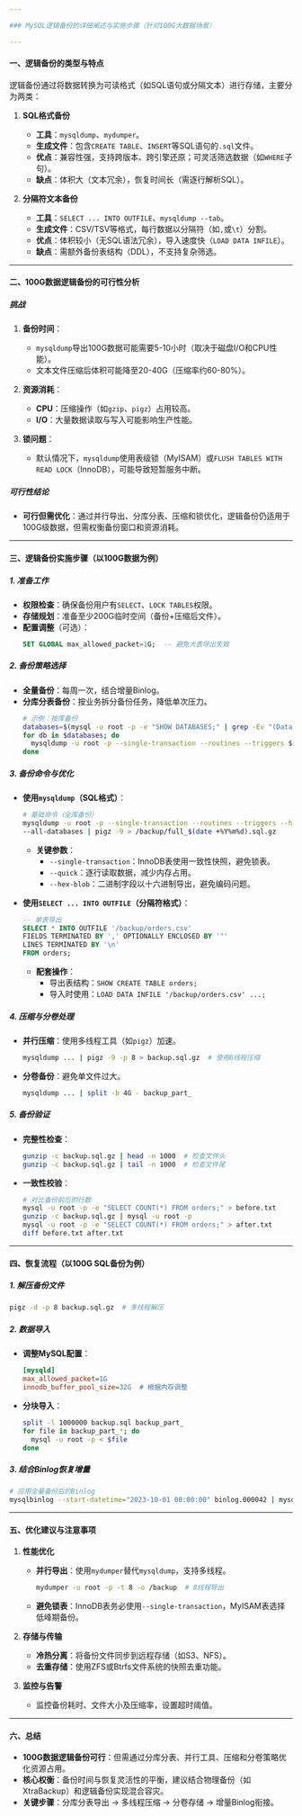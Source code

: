 ```yaml
---

### MySQL逻辑备份的详细阐述与实施步骤（针对100G大数据场景）

---
```


#### **一、逻辑备份的类型与特点**
逻辑备份通过将数据转换为可读格式（如SQL语句或分隔文本）进行存储，主要分为两类：

1. **SQL格式备份**  
   - **工具**：`mysqldump`、`mydumper`。  
   - **生成文件**：包含`CREATE TABLE`、`INSERT`等SQL语句的`.sql`文件。  
   - **优点**：兼容性强，支持跨版本、跨引擎还原；可灵活筛选数据（如`WHERE`子句）。  
   - **缺点**：体积大（文本冗余），恢复时间长（需逐行解析SQL）。

2. **分隔符文本备份**  
   - **工具**：`SELECT ... INTO OUTFILE`、`mysqldump --tab`。  
   - **生成文件**：CSV/TSV等格式，每行数据以分隔符（如`,`或`\t`）分割。  
   - **优点**：体积较小（无SQL语法冗余），导入速度快（`LOAD DATA INFILE`）。  
   - **缺点**：需额外备份表结构（DDL），不支持复杂筛选。

---

#### **二、100G数据逻辑备份的可行性分析**

##### **挑战**  
1. **备份时间**：  
   - `mysqldump`导出100G数据可能需要5-10小时（取决于磁盘I/O和CPU性能）。  
   - 文本文件压缩后体积可能降至20-40G（压缩率约60-80%）。  

2. **资源消耗**：  
   - **CPU**：压缩操作（如`gzip`、`pigz`）占用较高。  
   - **I/O**：大量数据读取与写入可能影响生产性能。  

3. **锁问题**：  
   - 默认情况下，`mysqldump`使用表级锁（MyISAM）或`FLUSH TABLES WITH READ LOCK`（InnoDB），可能导致短暂服务中断。

##### **可行性结论**  
- **可行但需优化**：通过并行导出、分库分表、压缩和锁优化，逻辑备份仍适用于100G级数据，但需权衡备份窗口和资源消耗。

---

#### **三、逻辑备份实施步骤（以100G数据为例）**

##### **1. 准备工作**  
- **权限检查**：确保备份用户有`SELECT`、`LOCK TABLES`权限。  
- **存储规划**：准备至少200G临时空间（备份+压缩后文件）。  
- **配置调整**（可选）：  
  ```sql
  SET GLOBAL max_allowed_packet=1G;  -- 避免大表导出失败
  ```

##### **2. 备份策略选择**  
- **全量备份**：每周一次，结合增量Binlog。  
- **分库分表备份**：按业务拆分备份任务，降低单次压力。  
  ```bash
  # 示例：按库备份
  databases=$(mysql -u root -p -e "SHOW DATABASES;" | grep -Ev "(Database|information_schema|performance_schema|sys)")
  for db in $databases; do
    mysqldump -u root -p --single-transaction --routines --triggers $db | gzip > /backup/${db}_$(date +%Y%m%d).sql.gz
  done
  ```

##### **3. 备份命令与优化**  
- **使用`mysqldump`（SQL格式）**：  
  ```bash
  # 基础命令（全库备份）
  mysqldump -u root -p --single-transaction --routines --triggers --hex-blob --quick \
  --all-databases | pigz -9 > /backup/full_$(date +%Y%m%d).sql.gz
  ```
  - **关键参数**：  
    - `--single-transaction`：InnoDB表使用一致性快照，避免锁表。  
    - `--quick`：逐行读取数据，减少内存占用。  
    - `--hex-blob`：二进制字段以十六进制导出，避免编码问题。  

- **使用`SELECT ... INTO OUTFILE`（分隔符格式）**：  
  ```sql
  -- 单表导出
  SELECT * INTO OUTFILE '/backup/orders.csv'
  FIELDS TERMINATED BY ',' OPTIONALLY ENCLOSED BY '"'
  LINES TERMINATED BY '\n'
  FROM orders;
  ```
  - **配套操作**：  
    - 导出表结构：`SHOW CREATE TABLE orders;`  
    - 导入时使用：`LOAD DATA INFILE '/backup/orders.csv' ...;`

##### **4. 压缩与分卷处理**  
- **并行压缩**：使用多线程工具（如`pigz`）加速。  
  ```bash
  mysqldump ... | pigz -9 -p 8 > backup.sql.gz  # 使用8线程压缩
  ```
- **分卷备份**：避免单文件过大。  
  ```bash
  mysqldump ... | split -b 4G - backup_part_
  ```

##### **5. 备份验证**  
- **完整性检查**：  
  ```bash
  gunzip -c backup.sql.gz | head -n 1000  # 检查文件头
  gunzip -c backup.sql.gz | tail -n 1000  # 检查文件尾
  ```
- **一致性校验**：  
  ```bash
  # 对比备份前后的行数
  mysql -u root -p -e "SELECT COUNT(*) FROM orders;" > before.txt
  gunzip -c backup.sql.gz | mysql -u root -p
  mysql -u root -p -e "SELECT COUNT(*) FROM orders;" > after.txt
  diff before.txt after.txt
  ```

---

#### **四、恢复流程（以100G SQL备份为例）**

##### **1. 解压备份文件**  
```bash
pigz -d -p 8 backup.sql.gz  # 多线程解压
```

##### **2. 数据导入**  
- **调整MySQL配置**：  
  ```ini
  [mysqld]
  max_allowed_packet=1G
  innodb_buffer_pool_size=32G  # 根据内存调整
  ```
- **分块导入**：  
  ```bash
  split -l 1000000 backup.sql backup_part_
  for file in backup_part_*; do
    mysql -u root -p < $file
  done
  ```

##### **3. 结合Binlog恢复增量**  
```bash
# 应用全量备份后的Binlog
mysqlbinlog --start-datetime="2023-10-01 00:00:00" binlog.000042 | mysql -u root -p
```

---

#### **五、优化建议与注意事项**
1. **性能优化**  
   - **并行导出**：使用`mydumper`替代`mysqldump`，支持多线程。  
     ```bash
     mydumper -u root -p -t 8 -o /backup  # 8线程导出
     ```
   - **避免锁表**：InnoDB表务必使用`--single-transaction`，MyISAM表选择低峰期备份。  

2. **存储与传输**  
   - **冷热分离**：将备份文件同步到远程存储（如S3、NFS）。  
   - **去重存储**：使用ZFS或Btrfs文件系统的快照去重功能。  

3. **监控与告警**  
   - 监控备份耗时、文件大小及压缩率，设置超时阈值。  

---

#### **六、总结**
- **100G数据逻辑备份可行**：但需通过分库分表、并行工具、压缩和分卷策略优化资源占用。  
- **核心权衡**：备份时间与恢复灵活性的平衡，建议结合物理备份（如XtraBackup）和逻辑备份实现混合容灾。  
- **关键步骤**：分库分表导出 → 多线程压缩 → 分卷存储 → 增量Binlog衔接。